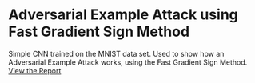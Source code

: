 # Adversarial Example Attack using Fast Gradient Sign Method
Simple CNN trained on the MNIST data set. Used to show how an Adversarial Example Attack works, using the Fast Gradient Sign Method. 
[View the Report](https://github.com/aj4ke/Adversarial-Example-Attack/blob/main/AE_Attack_report.pdf)

